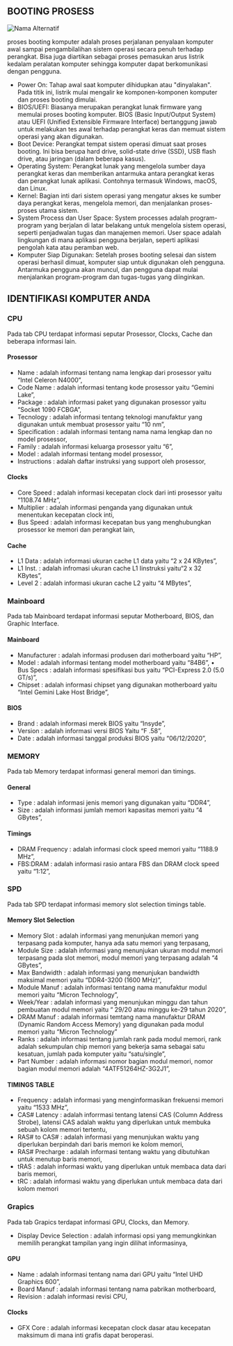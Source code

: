 ## BOOTING PROSESS
![Nama Alternatif](https://github.com/r4mmar/Sys0P24-3123521004/blob/main/tugas%202/assets/Operating%20System.jpg)

proses booting komputer adalah proses perjalanan penyalaan komputer awal sampai pengambilalihan sistem operasi secara penuh terhadap perangkat. Bisa juga diartikan sebagai proses pemasukan arus listrik kedalam peralatan komputer sehingga komputer dapat berkomunikasi dengan pengguna.

- Power On: Tahap awal saat komputer dihidupkan atau "dinyalakan". Pada titik ini, listrik mulai mengalir ke komponen-komponen komputer dan proses booting dimulai.
- BIOS/UEFI: Biasanya merupakan perangkat lunak firmware yang memulai proses booting komputer. BIOS (Basic Input/Output System) atau UEFI (Unified Extensible Firmware Interface) bertanggung jawab untuk melakukan tes awal terhadap perangkat keras dan memuat sistem operasi yang akan digunakan.
- Boot Device: Perangkat tempat sistem operasi dimuat saat proses booting. Ini bisa berupa hard drive, solid-state drive (SSD), USB flash drive, atau jaringan (dalam beberapa kasus).
- Operating System: Perangkat lunak yang mengelola sumber daya perangkat keras dan memberikan antarmuka antara perangkat keras dan perangkat lunak aplikasi. Contohnya termasuk Windows, macOS, dan Linux.
- Kernel: Bagian inti dari sistem operasi yang mengatur akses ke sumber daya perangkat keras, mengelola memori, dan menjalankan proses-proses utama sistem.
- System Process dan User Space: System processes adalah program-program yang berjalan di latar belakang untuk mengelola sistem operasi, seperti penjadwalan tugas dan manajemen memori. User space adalah lingkungan di mana aplikasi pengguna berjalan, seperti aplikasi pengolah kata atau peramban web.
- Komputer Siap Digunakan: Setelah proses booting selesai dan sistem operasi berhasil dimuat, komputer siap untuk digunakan oleh pengguna. Antarmuka pengguna akan muncul, dan pengguna dapat mulai menjalankan program-program dan tugas-tugas yang diinginkan. 

## IDENTIFIKASI KOMPUTER ANDA

### CPU
Pada tab CPU terdapat informasi seputar Prosessor, Clocks, Cache dan beberapa informasi lain.
#### Prosessor
- Name : adalah informasi tentang nama lengkap dari prosessor yaitu “Intel Celeron N4000”,
- Code Name : adalah informasi tentang kode prosessor yaitu “Gemini Lake”,
- Package : adalah informasi paket yang digunakan prosessor yaitu “Socket 1090 FCBGA”,
- Tecnology : adalah informasi tentang teknologi manufaktur yang digunakan untuk membuat prosessor yaitu “10 nm”,
- Specification : adalah informasi tentang nama nama lengkap dan no model prosessor,
- Family : adalah informasi keluarga prosessor yaitu “6”,
- Model : adalah informasi tentang model prosessor,
- Instructions : adalah daftar instruksi yang support oleh prosessor,
#### Clocks
- Core Speed : adalah informasi kecepatan clock dari inti prosessor yaitu “1108.74 MHz”,
- Multiplier : adalah informasi penganda yang digunakan untuk menentukan kecepatan clock inti,
- Bus Speed : adalah informasi kecepatan bus yang menghubungkan prosessor ke memori dan perangkat lain,
#### Cache
- L1 Data : adalah informasi ukuran cache L1 data yaitu “2 x 24 KBytes”,
- L1 Inst. : adalah infromasi ukuran cache L1 Iinstruksi yaitu“2 x 32 KBytes”,
- Level 2 : adalah informasi ukuran cache L2 yaitu “4 MBytes”,

### Mainboard
Pada tab Mainboard terdapat informasi seputar Motherboard, BIOS, dan Graphic Interface.
#### Mainboard
- Manufacturer : adalah informasi produsen dari motherboard yaitu “HP”,
- Model : adalah informasi tentang model motherboard yaitu “84B6”,
•   Bus Specs : adalah informasi spesifikasi bus yaitu “PCI-Express 2.0 (5.0 GT/s)”,
- Chipset : adalah informasi chipset yang digunakan motherboard yaitu “Intel Gemini Lake Host Bridge”,
#### BIOS
- Brand : adalah informasi merek BIOS yaitu “Insyde”,
- Version : adalah informasi versi BIOS Yaitu “F .58”,
- Date : adalah informasi tanggal produksi BIOS yaitu “06/12/2020”,

### MEMORY
Pada tab Memory terdapat informasi general memori dan timings.
#### General
- Type : adalah informasi jenis memori yang digunakan yaitu “DDR4”,
- Size : adalah informasi jumlah memori kapasitas memori yaitu “4 GBytes”,
#### Timings
- DRAM Frequency : adalah informasi clock speed memori yaitu “1188.9 MHz”,
- FBS:DRAM : adalah informasi rasio antara FBS dan DRAM clock speed yaitu “1:12”,

### SPD

Pada tab SPD terdapat informasi memory slot selection timings table.
#### Memory Slot Selection
- Memory Slot : adalah informasi yang menunjukan memori yang terpasang pada komputer, hanya ada satu memori yang terpasang,
- Module Size : adalah informasi yang menunjukan ukuran modul memori terpasang pada slot memori, modul memori yang terpasang adalah “4 GBytes”,
- Max Bandwidth : adalah informasi yang menunjukan bandwidth maksimal memori yaitu “DDR4-3200 (1600 MHz)”,
- Module Manuf : adalah informasi tentang nama manufaktur modul memori yaitu “Micron Technology”,
- Week/Year : adalah informasi yang menunjukan minggu dan tahun pembuatan modul memori yaitu “ 29/20 atau minggu ke-29 tahun 2020”,
- DRAM Manuf : adalah informasi temtang nama manufaktur DRAM (Dynamic Random Access
Memory) yang digunakan pada modul memori yaitu “Micron Technology”
- Ranks : adalah informasi tentang jumlah rank pada modul memori, rank adalah sekumpulan chip memori yang bekerja sama sebagai satu kesatuan, jumlah pada komputer yaitu “satu/single”,
- Part Number : adalah informasi nomor bagian modul memori, nomor bagian modul memori adalah “4ATF51264HZ-3G2J1”,
#### TIMINGS TABLE
- Frequency : adalah informasi yang menginformasikan frekuensi memori yaitu “1533 MHz”,
- CAS# Latency : adalah inforrmasi tentang latensi CAS (Column Address Strobe), latensi CAS
adalah waktu yang diperlukan untuk membuka sebuah kolom memori tertentu,
- RAS# to CAS# : adalah informasi yang menunjukan waktu yang diperlukan berpindah dari baris memori ke kolom memori,
- RAS# Precharge : adalah informasi tentang waktu yang dibutuhkan untuk menutup baris memori,
- tRAS : adalah informasi waktu yang diperlukan untuk membaca data dari baris memori,
- tRC : adalah informasi waktu yang diperlukan untuk membaca data dari kolom memori

### Grapics
Pada tab Grapics terdapat informasi GPU, Clocks, dan Memory.
- Display Device Selection : adalah informasi opsi yang memungkinkan memilih perangkat tampilan yang ingin dilihat informasinya,
#### GPU
- Name : adalah informasi tentang nama dari GPU yaitu “Intel UHD Graphics 600”,
- Board Manuf : adalah informasi tentang nama pabrikan motherboard,
- Revision : adalah informasi revisi CPU,
#### Clocks
- GFX Core : adalah informasi kecepatan clock dasar atau kecepatan maksimum di mana inti grafis dapat beroperasi.
